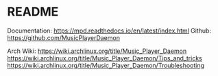 # README

Documentation: https://mpd.readthedocs.io/en/latest/index.html
Github: https://github.com/MusicPlayerDaemon

Arch Wiki: 
https://wiki.archlinux.org/title/Music_Player_Daemon
https://wiki.archlinux.org/title/Music_Player_Daemon/Tips_and_tricks
https://wiki.archlinux.org/title/Music_Player_Daemon/Troubleshooting
